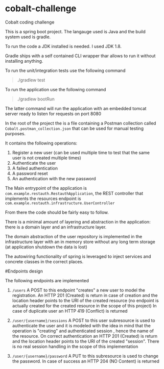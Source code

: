 # cobalt-challenge
Cobalt coding challenge

This is a spring boot project. The langauge used is Java and the build system used is gradle.

To run the code a JDK installed is needed. I used JDK 1.8.

Gradle ships with a self contained CLI wrapper thar allows to run it without installing anything.

To run the unit/integration tests use the following command

> ./gradlew test

To run the application use the following command

> ./gradlew bootRun

The latter command will run the application with an embedded tomcat server ready to listen for requests on port 8080

In the root of the project the is a file containing a Postman collection called `Cobalt.postman_collection.json` that can be used for manual testing purposes.

It contains the following operations:

1.  Register a new user (can be used multiple time to test that the same user is not created multiple times)
2.  Authenticate the user
3.  A failed authentication
4.  A password reset
5.  An authentication with the new password

The Main entrypoint of the application is `com.example.restauth.RestauthApplication`, the REST controller that implements the resources endpoint is `com.example.restauth.infrastructure.UserController`

From there the code should be fairly easy to follow.

There is a minimal amount of layering and abstraction in the application: there is a domain layer and an infrastructure layer.

The domain abstraction of the user repository is implemented in the infrastructure layer with an in memory store without any long term storage (at application shutdown the data is lost)

The autowiring functionality of spring is leveraged to inject services and concrete classes in the correct places.

#Endpoints design

The following endpoints are implemented 

1. `/users` A POST to this endpoint "creates" a new user to model the registration. An HTTP 201 (Created) is return in case of creation and the location header points to the URI of the created resource (no endpoint is actually created for the created resource in the scope of this project)
In case of duplicate user an HTTP 419 (Conflict) is returned

2. `/user/{username}/sessions` A POST to this user subresource is used to authenticate the user and it is modeled with the idea in mind that the operation is "creating" and authenticated session , hence the name of the resource.
On correct authentication an HTTP 201 (Created) is return and the location header points to the URI of the created "session".
There is no real session handling in the scope of this implementation

3. `/user/{username}/password` A PUT to this subresource is used to change the password. In case of success an HTTP 204 (NO Content) is returned

